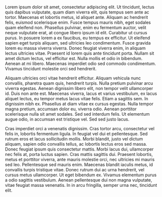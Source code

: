 <!-- ## Privacy policy-->

Lorem ipsum dolor sit amet, consectetur adipiscing elit. Ut tincidunt, lectus quis dapibus vulputate, quam diam viverra elit, quis tempus sem ante ac tortor. Maecenas et lobortis metus, id aliquet ante. Aliquam ac hendrerit felis, euismod scelerisque enim. Fusce tempus mauris nibh, eget sodales quam eleifend non. Phasellus pulvinar, enim eu fermentum auctor, velit neque vulputate erat, at congue libero ipsum id elit. Curabitur ut cursus purus. In posuere lorem a ex faucibus, eu tempus ex efficitur. Ut eleifend sapien eget turpis aliquam, sed ultricies leo condimentum. Fusce gravida lorem eu massa viverra viverra. Donec feugiat viverra enim, in aliquam lectus ultricies vitae. Praesent id lorem quis ante tincidunt porta. Nullam sit amet dictum lectus, vel efficitur est. Nulla mollis et odio in bibendum. Aenean at mi libero. Maecenas imperdiet odio sed commodo condimentum. Vivamus tincidunt molestie orci sed hendrerit.

Aliquam ultricies orci vitae hendrerit efficitur. Aliquam vehicula nunc convallis, pharetra quam quis, hendrerit turpis. Nulla pretium pulvinar arcu viverra egestas. Aenean dignissim libero elit, non tempor velit ullamcorper id. Duis non ante est. Maecenas viverra, lacus et varius vestibulum, ex lacus aliquet lectus, eu tempor metus lacus vitae felis. Etiam a sagittis sem. In dignissim nibh ex. Phasellus at diam vitae ex cursus egestas. Nulla tempor magna pretium, accumsan dolor eu, viverra odio. Aenean porttitor scelerisque nulla sit amet sodales. Sed sed interdum felis. Ut elementum augue odio, in accumsan est tristique vel. Sed sed justo lacus.

Cras imperdiet orci a venenatis dignissim. Cras tortor arcu, consectetur vel felis in, lobortis fermentum ligula. In feugiat vel dui et pellentesque. Sed rutrum eros et lacus sollicitudin mollis. Morbi blandit, justo vel dictum aliquam, sapien odio convallis tellus, ac lobortis lectus eros sed massa. Donec feugiat ipsum quis consectetur mattis. Morbi lacus dui, ullamcorper nec felis at, porta luctus sapien. Cras mattis sagittis dui. Praesent lobortis, metus et porttitor viverra, ante mauris molestie orci, nec ultricies mi mauris sed leo. Pellentesque sed mauris enim. Maecenas blandit iaculis metus, id convallis turpis tristique vitae. Donec rutrum dui ac urna hendrerit, vel cursus metus ullamcorper. Ut eget bibendum ex. Vivamus elementum purus a odio sagittis vestibulum. Aenean pellentesque dui non magna vulputate, vitae feugiat massa venenatis. In in arcu fringilla, semper urna nec, tincidunt elit.
